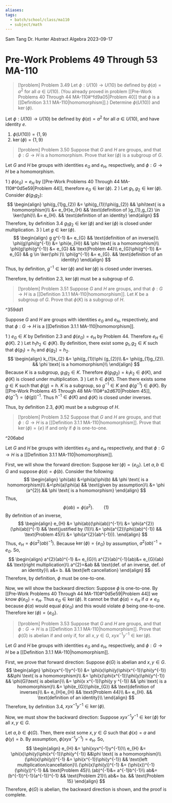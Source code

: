 ```yaml
---
aliases: 
tags:
  - batch/school/class/ma110
  - subject/math
---
```

Sam Tang
Dr. Hunter
Abstract Algebra
2023-09-17
# Pre-Work Problems 49 Through  53 MA-110

> [!problem] Problem 3.49
> Let $\phi:U(10)\longrightarrow U(10)$ be defined by $\phi(a)=a^{2}$ for all $a \in U(10)$. (You already proved in problem [[Pre-Work Problems 40 Through 44 MA-110#^fd9a05|Problem 40]] that $\phi$ is a [[Definition 3.1.1 MA-110|homomorphism]].) Determine $\phi(U(10))$ and $\ker(\phi)$.

Let $\phi:U(10)\longrightarrow U(10)$ be defined by $\phi(a)=a^{2}$ for all $a \in U(10)$, and have identity $e$.

1. $\phi(U(10))=\{ 1,9 \}$
2. $\ker(\phi)=\{ 1,9 \}$

> [!problem] Problem 3.50
> Suppose that $G$ and $H$ are groups, and that $\phi:G\longrightarrow H$ is a homomorphism. Prove that $\ker(\phi)$ is a subgroup of $G$.

Let $G$ and $H$ be groups with identities $e_{G}$ and $e_{H}$, respectively, and $\phi:G \longrightarrow H$ be a homomorphism.

1 ) $\phi(e_{G})=e_{H}$ by [[Pre-Work Problems 40 Through 44 MA-110#^0d5e59|Problem 44]], therefore $e_{G} \in \ker(\phi)$.
2 ) Let $g_{1},g_{2} \in \ker(\phi)$. Consider $\phi(g_{1}g_{2})$:
$$
\begin{align}
\phi(g_{1}g_{2}) &= \phi(g_{1})\phi(g_{2}) && \phi\text{ is a homomorphism}\\
&= e_{H}e_{H} && \text{definition of }g_{1},g_{2} \in  \ker(\phi)\\
&= e_{H}. && \text{definition of an identity}
\end{align}
$$
Therefore, by definition 3.4 $g_{1}g_{2} \in \ker(\phi)$ and $\ker(\phi)$ is closed under multiplication.
3 ) Let $g \in \ker(\phi)$.
$$
\begin{align}
g g^{-1} &= e_{G} && \text{definition of an inverse}\\
\phi(g)\phi(g^{-1}) &= \phi(e_{H}) && \phi \text{ is a homomorphism}\\
\phi(g)\phi(g^{-1}) &=  e_{G} && \text{Problem 44}\\
e_{G}\phi(g^{-1}) &=  e_{G} && g \in  \ker(\phi )\\
\phi(g^{-1}) &= e_{G}. && \text{definition of an identity}
\end{align}
$$
Thus, by definition, $g^{-1} \in \ker(\phi)$ and $\ker(\phi)$ is closed under inverses.

Therefore, by definition 2.3, $\ker(\phi)$ must be a subgroup of $G$.

> [!problem] Problem 3.51
> Suppose $G$ and $H$ are groups, and that $\phi:G \longrightarrow H$ is a [[Definition 3.1.1 MA-110|homomorphism]]. Let $K$ be a subgroup of $G$. Prove that $\phi(K)$ is a subgroup of $H$.

^359dd1

Suppose $G$ and $H$ are groups with identities $e_{G}$ and $e_{H}$, respectively, and that $\phi:G \longrightarrow H$ is a [[Definition 3.1.1 MA-110|homomorphism]].

1 ) $e_{G} \in  K$ by Definition 2.3 and $\phi(e_{G})=e_{H}$ by Problem 44. Therefore $e_{H} \in \phi(K)$.
2 ) Let $h_{1}h_{2} \in \phi(K)$. By definition, there exist some $g_{1}, g_{2} \in K$ such that $\phi(g_{1})=h_{1}$ and $\phi(g_{2}) = h_{2}$. 
$$
\begin{align}
k_{1}k_{2} &= \phi(g_{1})\phi (g_{2})\\
&= \phi(g_{1}g_{2}). && \phi \text{ is a homomorphism}\\
\end{align}
$$
Because $K$ is a subgroup, $g_{1}g_{2} \in K$. Therefore $\phi(g_{1}g_{2})=k_{1}k_{2} \in \phi(K)$, and $\phi(K)$ is closed under multiplication.
3 ) Let $h \in \phi(K)$. Then there exists some $g \in K$ such that $\phi(g)=h$. $K$ is a subgroup, so $g^{-1} \in K$ and $\phi(g^{-1}) \in \phi(K)$. By [[Pre-Work Problems 45 Through 48 MA-110#^a2d670|Problem 45]], $\phi(g^{-1})=(\phi(g))^{-1}$. Thus $h^{-1} \in \phi(K)$ and $\phi(K)$ is closed under inverses.

Thus, by definition 2.3, $\phi(K)$ must be a subgroup of $H$.

> [!problem] Problem 3.52
> Suppose that $G$ and $H$ are groups, and that $\phi:G \longrightarrow H$ is a [[Definition 3.1.1 MA-110|homomorphism]]. Prove that $\ker(\phi)=\{ e \}$ if and only if $\phi$ is one-to-one.

^206abd

Let $G$ and $H$ be groups with identities $e_{G}$ and $e_{H}$ respectively, and that $\phi:G\longrightarrow H$ is a [[Definition 3.1.1 MA-110|homomorphism]].

First, we will show the forward direction: Suppose $\ker(\phi)=\{ e_{G} \}$.
Let $a,b \in G$ and suppose $\phi(a)=\phi(b)$. Consider the following:
$$
\begin{align}
\phi(ab) &=\phi(a)\phi(b) && \phi \text{ is a homomorphism}\\
&=\phi(a)\phi(a) && \text{given by assumption}\\
&= \phi (a^{2}).&& \phi \text{ is a homomorphism}
\end{align}
$$
Thus, 
$$
\phi(ab) =\phi(a^{2}). \qquad(1)
$$
By definition of an inverse,
$$
\begin{align}
e_{H} &= \phi(ab)(\phi(ab))^{-1}\\
&= \phi(a^{2})(\phi(ab))^{-1} && \text{justified by (1)}\\
&= \phi(a^{2})\phi((ab)^{-1}) && \text{Problem 45}\\
&= \phi(a^{2}(ab^{-1})).
\end{align}
$$
Thus, $e_{H}=\phi(a^{2}(ab)^{-1})$. Because $\ker(\phi)=\{ e_{G} \}$ by assumption, $a^{2}(ab)^{-1}=e_{G}$. So,
$$
\begin{align}
a^{2}(ab)^{-1} &= e_{G}\\
a^{2}(ab)^{-1}(ab)&= e_{G}(ab) && \text{right multiplication}\\
a^{2}=&ab && \text{def. of an inverse, def. of an identity}\\
a&= b. && \text{left cancellation}
\end{align}
$$
Therefore, by definition, $\phi$ must be one-to-one.

Now, we will show the backward direction: Suppose $\phi$ is one-to-one.
By [[Pre-Work Problems 40 Through 44 MA-110#^0d5e59|Problem 44]] we know $\phi(e_{G})=e_{H}$. Thus $e_{G} \in \ker(\phi)$. It cannot be that $\phi(a)=e_{H}$ if $a\neq e_{G}$ because $\phi(a)$ would equal $\phi(e_{G})$ and this would violate $\phi$ being one-to-one. Therefore $\ker(\phi)=\{ e_{G} \}$.

> [!problem] Problem 3.53
> Suppose that $G$ and $H$ are groups, and that $\phi:G \longrightarrow H$ is a [[Definition 3.1.1 MA-110|homomorphism]]. Prove that $\phi(G)$ is abelian if and only if, for all $x,y \in G$, $xyx^{-1}y^{-1} \in \ker(\phi)$.
> 

Let $G$ and $H$ be groups with identities $e_{G}$ and $e_{H}$, respectively, and $\phi:G \longrightarrow H$ be a [[Definition 3.1.1 MA-110|homomorphism]].

First, we prove that forward direction: Suppose $\phi(G)$ is abelian and $x,y \in G$.
$$
\begin{align}
\phi(xyx^{-1}y^{-1}) &= \phi(x)\phi(y)\phi(x^{-1})\phi(y^{-1}) &&\phi \text{ is a homomorphism}\\
&= \phi(x)\phi(x^{-1})\phi(y)\phi(y^{-1}) && \phi(G)\text{ is abelian}\\
&= \phi(x x^{-1})\phi(y y ^{-1}) && \phi \text{ is a homomorphism}\\
&= \phi(e_{G})\phi(e_{G}) && \text{definition of inverses}\\
&= e_{H}e_{H} && \text{Problem 44}\\
&= e_{H}. && \text{definition of an identity}\\
\end{align}
$$
Therefore, by definition 3.4, $xyx^{-1}y^{-1} \in \ker(\phi)$.

Now, we must show the backward direction: Suppose $xyx^{-1}y^{-1} \in \ker(\phi)$ for all $x,y \in G$.

Let $a,b \in \phi(G)$. Then, there exist some $x,y \in G$ such that $\phi(x)=a$ and $\phi(y)=b$. By assumption, $\phi(xyx^{-1}y^{-1}) = e_{H}$. So,
$$
\begin{align}
e_{H} &= \phi(xyx^{-1}y^{-1})\\
e_{H} &= \phi(x)\phi(y)\phi(x^{-1})\phi(y^{-1}) &&\phi \text{ is a homomorphism}\\
(\phi(x)\phi(y))^{-1} &= \phi(x^{-1})\phi(y^{-1}) && \text{left multiplication/cancellation}\\
(\phi(x)\phi(y))^{-1} &= (\phi(x))^{-1}(\phi(y))^{-1} && \text{Problem 45}\\
(ab)^{-1}&= a^{-1}b^{-1}\\
ab&= (b^{-1})^{-1}(a^{-1})^{-1} && \text{Problem 21}\\
ab&= ba. && \text{Problem 15}
\end{align}
$$
Therefore, $\phi(G)$ is abelian, the backward direction is shown, and the proof is complete.

